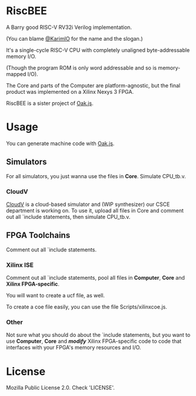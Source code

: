# RiscBEE
A Barry good RISC-V RV32i Verilog implementation.

(You can blame [@KarimIO](https://github.com/karimio) for the name and the slogan.)

It's a single-cycle RISC-V CPU with completely unaligned byte-addressable memory I/O.

(Though the program ROM is only word addressable and so is memory-mapped I/O).

The Core and parts of the Computer are platform-agnostic, but the final product was implemented on a Xilinx Nexys 3 FPGA.

RiscBEE is a sister project of [Oak.js](https://github.com/skyus/Oak.js).

# Usage
You can generate machine code with [Oak.js](https://skyus.github.io/Oak.js). 

## Simulators
For all simulators, you just wanna use the files in **Core**. Simulate CPU_tb.v.

### CloudV
[CloudV](https://cloudv.io/) is a cloud-based simulator and (WIP synthesizer) our CSCE department is working on. To use it, upload all files in Core and comment out all `include statements, then simulate CPU_tb.v.

## FPGA Toolchains
Comment out all `include statements.

### Xilinx ISE
Comment out all `include statements, pool all files in **Computer**, **Core** and **Xilinx FPGA-specific**.

You will want to create a ucf file, as well.

To create a coe file easily, you can use the file Scripts/xilinxcoe.js.

### Other
Not sure what you should do about the `include statements, but you want to use **Computer**, **Core** and ***modify*** Xilinx FPGA-specific code to code that interfaces with your FPGA's memory resources and I/O.

# License
Mozilla Public License 2.0. Check 'LICENSE'.